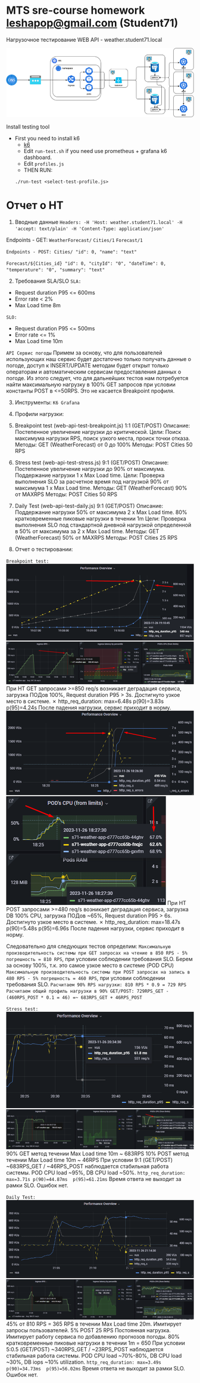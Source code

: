 # MTS sre-course homework leshapop@gmail.com (Student71)

Нагрузочное тестирование WEB API - weather.student71.local

![homework postgresql cluster](../images/pg_cluster.png)

Install testing tool

- First you need to install k6
   - [k6](https://k6.io/docs/get-started/installation/)
   - Edit `run-test.sh` if you need use prometheus + grafana k6 dashboard.
   - Edit `profiles.js`
   - THEN RUN:
  ```
  ./run-test <select-test-profile.js>

  ```

# Отчет о НТ

1. Вводные данные
`Headers:
-H 'Host: weather.student71.local'
-H 'accept: text/plain'
-H 'Content-Type: application/json'`

Endpoints - GET:
`WeatherForecast/`
`Cities/1`
`Forecast/1`

`Endpoints - POST:
Cities/
  "id": 0,
  "name": "text"`
  
`Forecast/${Cities_id}
  "id": 0,
  "cityId": "0",
  "dateTime": 0,
  "temperature": "0",
  "summary": "text"`

2. Требования SLA/SLO
`SLA:`
- Request duration P95 <= 600ms
- Error rate < 2%
- Max Load time 8m

`SLO:`
- Request duration P95 <= 500ms
- Error rate <= 1%
- Max Load time 10m

`API Сервис погоды`
Примем за основу, что для пользователей использующих наш сервис будет достаточно только получать данные о погоде, доступ к INSERT/UPDATE методам будет открыт только операторам и автоматическим сервисам предоставления данных о погоде. Из этого следует, что для дальнейших тестов нам потребуется найти максимальную нагрузку в 100% GET запросов при условии константы POST в <=50RPS. Это не касается Breakpoint профиля.

3. Инструменты:
`K6 Grafana`

4. Профили нагрузки:

1. Breakpoint test (web-api-test-breakpoint.js) 1:1 (GET/POST)
Описание: Постепенное увеличение нагрузки до критической.
Цели: Поиск максимума нагрузки RPS, поиск узкого места, происк точки отказа.
Методы: GET (WeatherForecast) от 0 до 100%
Методы: POST Cities 50 RPS

3. Stress test (web-api-test-stress.js) 9:1 (GET/POST)
Описание: Постепенное увеличение нагрузки до 90% от максимума. Поддержание нагрузки 1 x Max Load time.
Цели: Проверка выполнения SLO за расчетное время под нагрузкой 90% от максимума 1 x Max Load time.
Методы: GET (WeatherForecast) 90% от MAXRPS
Методы: POST Cities 50 RPS

5. Daily Test (web-api-test-daily.js) 9:1 (GET/POST)
Описание: Поддержание нагрузки 50% от максимума 2 x Max Load time. 80% кратковременные пиковые нагрузки в течении 1m
Цели: Проверка выполнения SLO под стандартной дневной нагрузкой определенной в 50% от максимума за 2 x Max Load time.
Методы: GET (WeatherForecast) 50% от MAXRPS
Методы: POST Cities 25 RPS

6. Отчет о тестировании:

`Breakpoint test:`
![homework postgresql cluster](./images/Breakpoint_GET.png)
![homework postgresql cluster](./images/Breakpoint_GET_pods.png)
При НТ GET запросами >=850 req/s возникает деградация сервиса, загрузка ПОДов 100%, Request duration P95 > 3s. Достигнуто узкое место в системе.
✗ http_req_duration: max=6.48s    p(90)=3.83s    p(95)=4.24s
После падения нагрузки, сервис приходит в норму.
![homework postgresql cluster](./images/Breakpoint_POST.png)
![homework postgresql cluster](./images/Breakpoint_POST_PODCPU.png)
При НТ POST запросами >=480 req/s возникает деградация сервиса, загрузка DB 100% CPU, загрузка ПОДов ~65%, Request duration P95 > 6s. Достигнуто узкое место в системе.
✗ http_req_duration: max=18.47s  p(90)=5.48s   p(95)=6.96s
После падения нагрузки, сервис приходит в норму.

Следовательно для следующих тестов определим:
`Максимальную производительность системы при GET запросах на чтение в 850 RPS - 5% погрешность = 810 RPS`, при условии соблюдении требования SLO. Берем за основу 100%, т.к. это самое узкое место в системе (POD CPU)
`Максимальную производительность системы при POST запросах на запись в 480 RPS - 5% погрешность = 460 RPS`, при условии соблюдении требования SLO.
`Расчитаем 90% RPS нагрузки: 810 RPS * 0.9 = 729 RPS`
`Раcчитаем общий профиль нагрузки в 90% GET/POST: 729RPS_GET - (460RPS_POST * 0.1 = 46) =~ 683RPS_GET + 46RPS_POST`

`Stress test:`
![homework postgresql cluster](./images/Stress_GET.png)
![homework postgresql cluster](./images/Stress_GET_POD.png)
90% GET метод течении Max Load time 10m ~ 683RPS
10% POST метод течении Max Load time 10m ~ 46RPS
При условии 9:1 (GET/POST) ~683RPS_GET / ~46RPS_POST наблюдается стабильная работа системы. POD CPU load ~95%, DB CPU load ~50%.
`http_req_duration:  max=3.71s p(90)=44.87ms  p(95)=61.21ms`
Время ответа не выходит за рамки SLO. Ошибок нет.

`Daily Test:`
![homework postgresql cluster](./images/Daily_test2.png)
![homework postgresql cluster](./images/Daily_test.png)
45% от 810 RPS = 365 RPS в течении Max Load time 20m. Имитирует запросы пользователей.
5% POST 25 RPS Постоянная нагрузка. Имитирует работу сервиса по добавлению прогнозов погоды.
80% кратковременные пиковые нагрузки в течении 1m = 650
При условии 5:0.5 (GET/POST) ~340RPS_GET / ~23RPS_POST наблюдается стабильная работа системы. POD CPU load ~70%-80%, DB CPU load ~30%, DB iops ~10% utilization.
`http_req_duration: max=3.49s   p(90)=34.73ms  p(95)=56.02ms`
Время ответа не выходит за рамки SLO. Ошибок нет.
